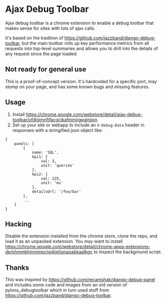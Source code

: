 # Ajax Debug Toolbar

Ajax debug toolbar is a chrome extension to enable a debug toolbar that makes sense for sites with lots of ajax calls.

It's based on the tradition of https://github.com/jazzband/django-debug-toolbar, but the main toolbar rolls up key performance metrics from all requests into top-level summaries and allows you to drill into the details of any request since the page loaded.


## Not ready for general use

This is a proof-of-concept version. It's hardcoded for a specific port, may stomp on your page, and has some known bugs and missing features.


## Usage

1. Install https://chrome.google.com/webstore/detail/ajax-debug-toolbar/ofdlgimnfjfacgcjkafmmjigpgjnjjpn.
1. Set up your site or webapp to include an `X-Debug-Data` header in responses with a stringified json object like:

```
{
    panels: [
        {
            name: 'SQL',
            kpi1: {
                val: 3,
                unit: 'queries'
            },
            kpi2: {
                val: 125,
                unit: 'ms'
            },
            detailsUrl: '/foo/bar'
        },
        ...
    ]
}
```


## Hacking

Disable the extension installed from the chrome store, clone the repo, and load it as an unpacked extension. You may want to install https://chrome.google.com/webstore/detail/chrome-apps-extensions-de/ohmmkhmmmpcnpikjeljgnaoabkaalbgc to inspect the background script.


## Thanks

This was inspired by https://github.com/recamshak/django-debug-panel and includes some code and images from an old version of pylons_debugtoolbar which in turn used stuff from https://github.com/jazzband/django-debug-toolbar.
